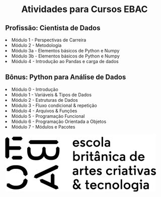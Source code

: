 <h1 align='center'> Atividades para Cursos EBAC </h1>


<h2> Profissão: Cientista de Dados </h2>
<p>
  <li> Módulo 1 - Perspectivas de Carreira</li>
  <li> Módulo 2 - Metodologia</li>
  <li> Módulo 3a - Elementos básicos de Python e Numpy</li>
  <li> Módulo 3b - Elementos básicos de Python e Numpy</li>
  <li> Módulo 4 - Introdução ao Pandas e carga de dados</li>
</p>
<h2> Bônus: Python para Análise de Dados </h2>
<p>
  <li> Módulo 0 - Introdução</li>
  <li> Módulo 1 - Variáveis & Tipos de Dados</li>
  <li> Módulo 2 - Estruturas de Dados</li>
  <li> Módulo 3 - Fluxo condicional & repetição</li>
  <li> Módulo 4 - Arquivos & Funções</li>
  <li> Módulo 5 - Programação Funcional</li>
  <li> Módulo 6 - Programação Orientada a Objetos</li>
  <li> Módulo 7 - Módulos e Pacotes</li>
</p>

![Escola Britânica de Artes Criativas e Tecnologia](ebac_logo.png)
